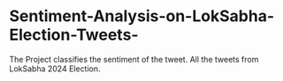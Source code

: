 # Sentiment-Analysis-on-LokSabha-Election-Tweets-
The Project classifies the sentiment of the tweet. All the tweets from LokSabha 2024 Election.
